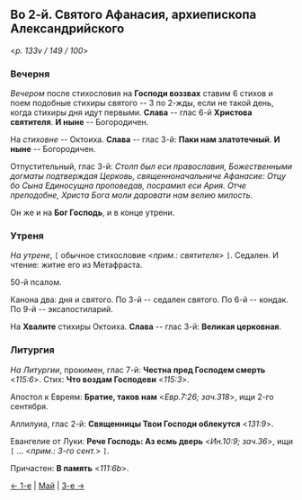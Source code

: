 ## Во 2-й. Святого Афанасия, архиепископа Александрийского

<*p. 133v / 149 / 100*>

### Вечерня

*Вечером* после стихословия на **Господи воззвах** ставим 6 стихов 
и поем подобные стихиры святого -- 3 по 2-жды, если не такой день, когда стихиры дня идут первыми. 
**Слава** -- глас 6-й **Христова святителя**. 
**И ныне** -- Богородичен.  

На *стиховне* -- Октоиха. 
**Слава** -- глас 3-й: **Паки нам златотечный**. 
**И ныне** -- Богородичен. 

Отпустительный, глас 3-й: *Столп был еси православия, Божественными догматы подтверждая Церковь, 
священноначальниче Афанасие: Отцу бо Сына Единосущна проповедав, посрамил еси Ария. Отче преподобне,
Христа Бога моли даровати нам велию милость*. 

Он же и на **Бог Господь**, и в конце утрени.

### Утреня

*На утрене*, `[` обычное стихословие <*прим.: святителя*> `]`. 
Седален. И чтение: житие его из Метафраста. 

50-й псалом. 

Канона два: дня и святого. 
По 3-й -- седален святого. 
По 6-й -- кондак. 
По 9-й -- эксапостиларий. 

На **Хвалите** стихиры Октоиха. **Слава** -- глас 3-й: **Великая церковная**.

### Литургия

*На Литургии*, прокимен, глас 7-й: **Честна пред Господем смерть** <*115:6*>. 
Стих: **Что воздам Господеви** <*115:3*>. 

Апостол к Евреям: **Братие, таков нам** <*Евр.7:26; зач.318*>, ищи 2-го сентября. 

Аллилуиа, глас 2-й: **Священницы Твои Господи облекутся** <*131:9*>.
 
Евангелие от Луки: **Рече Господь: Аз есмь дверь** <*Ин.10:9; зач.36*>, 
ищи `[` ... <*прим.: 3-го сент.*> `]`. 

Причастен: **В память** <*111:6b*>. 

[← 1-е](05_01_MES.ru.md) | [Май](README.md#2-й) | [3-е →](05_03_MES.ru.md)
